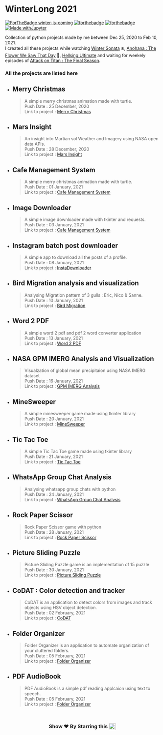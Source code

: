# WinterLong 2021

[![ForTheBadge winter-is-coming](http://ForTheBadge.com/images/badges/winter-is-coming.svg)](http://ForTheBadge.com)
[![forthebadge](https://forthebadge.com/images/badges/built-with-love.svg)](https://forthebadge.com)
[![forthebadge](https://forthebadge.com/images/badges/made-with-python.svg)](https://forthebadge.com)
[![Made withJupyter](https://img.shields.io/badge/Made%20with-Jupyter-orange?style=for-the-badge&logo=Jupyter)](https://jupyter.org/try)

Collection of python projects made by me between Dec 25, 2020 to Feb 10, 2021. \
I created all these projects while watching [Winter Sonata] ❄️, [Anohana : The Flower We Saw That Day] 🌼, [Hellsing Ultimate] and waiting for weekely episodes of [Attack on Titan : The Final Season]. 

### All the projects are listed here

* ## Merry Christmas
	> A simple merry christmas animation made with turtle.\
	> Push Date : 25 December, 2020 \
	> Link to project : [Merry Christmas](https://github.com/pyGuru123/WinterLong-2021/tree/main/Merry%20Christmas)

* ## Mars Insight
	> An insight into Martian sol Weather and Imagery using NASA open data APIs.\
	> Push Date : 28 December, 2020 \
	> Link to project : [Mars Insight](https://github.com/pyGuru123/Python-Space-Science/tree/main/Mars%20InSight)

* ## Cafe Management System
	> A simple merry christmas animation made with turtle.\
	> Push Date : 01 January, 2021 \
	> Link to project : [Cafe Management System](https://github.com/pyGuru123/WinterLong-2021/tree/main/Cafe%20Management%20System)

* ## Image Downloader
	> A simple image downloader made with tkinter and requests.\
	> Push Date : 03 January, 2021 \
	> Link to project : [Cafe Management System](https://github.com/pyGuru123/WinterLong-2021/tree/main/Image%20Downloader)

* ## Instagram batch post downloader
	> A simple app to download all the posts of a profile.\
	> Push Date : 08 January, 2021 \
	> Link to project : [InstaDownloader](https://github.com/pyGuru123/WinterLong-2021/tree/main/Instagram%20Batch%20post%20downloader)

* ## Bird Migration analysis and visualization
	> Analysing Migration pattern of 3 gulls : Eric, Nico & Sanne.\
	> Push Date : 10 January, 2021 \
	> Link to project : [Bird Migration](https://github.com/pyGuru123/WinterLong-2021/tree/main/Tracking%20Bird%20Migration)

* ## Word 2 PDF
	> A simple word 2 pdf and pdf 2 word converter application\
	> Push Date : 13 January, 2021 \
	> Link to project : [Word 2 PDF](https://github.com/pyGuru123/WinterLong-2021/tree/main/Word2PDF)

* ## NASA GPM IMERG Analysis and Visualization
	> Visualzation of global mean precipitaion using NASA IMERG dataset\
	> Push Date : 16 January, 2021 \
	> Link to project : [GPM IMERG Analysis](https://github.com/pyGuru123/WinterLong-2021/tree/main/Global%20Mean%20Precipitation%20IMERG%20Analysis)

* ## MineSweeper
	> A simple minesweeper game made using tkinter library\
	> Push Date : 20 January, 2021 \
	> Link to project : [MineSweeper](https://github.com/pyGuru123/WinterLong-2021/tree/main/MineSweeper)

* ## Tic Tac Toe
	> A simple Tic Tac Toe game made using tkinter library\
	> Push Date : 21 January, 2021 \
	> Link to project : [Tic Tac Toe](https://github.com/pyGuru123/WinterLong-2021/tree/main/Tic%20Tac%20Toe)

* ## WhatsApp Group Chat Analysis
	> Analysing whatsapp group chats with python \
	> Push Date : 24 January, 2021 \
	> Link to project : [WhatsApp Group Chat Analysis](https://github.com/pyGuru123/WinterLong-2021/tree/main/WhatsApp%20Group%20Chat%20Analysis)

* ## Rock Paper Scissor
	> Rock Paper Scissor game with python \
	> Push Date : 28 January, 2021 \
	> Link to project : [Rock Paper Scissor](https://github.com/pyGuru123/WinterLong-2021/tree/main/Rock%20Paper%20Scissor)

* ## Picture Sliding Puzzle
	> Picture Sliding Puzzle game is an implementation of 15 puzzle \
	> Push Date : 30 January, 2021 \
	> Link to project : [Picture Sliding Puzzle](https://github.com/pyGuru123/WinterLong-2021/tree/main/Rock%20Paper%20Scissor)

* ## CoDAT : Color detection and tracker
	> CoDAT is an application to detect colors from images and track objects using HSV object detection. \
	> Push Date : 02 February, 2021 \
	> Link to project : [CoDAT](https://github.com/pyGuru123/WinterLong-2021/tree/main/Color%20Detector%20%26%20Tracker)

* ## Folder Organizer
	> Folder Organizer is an application to automate organization of your cluttered folders. \
	> Push Date : 05 February, 2021 \
	> Link to project : [Folder Organizer](https://github.com/pyGuru123/WinterLong-2021/tree/main/Folder%20Organizer)

* ## PDF AudioBook
	> PDF AudioBook is a simple pdf reading applcaion using text to speech. \
	> Push Date : 05 February, 2021 \
	> Link to project : [Folder Organizer](https://github.com/pyGuru123/WinterLong-2021/tree/main/PDF%20AudioBook)

<br/>
<h3 align="center"> Show ❤️ By Starring this <img align='center'  height="22" src="https://img.shields.io/badge/Repo!%F0%9F%98%8A-purple.svg?&style=for-the-badge&logoColor=green" /></h3>


[Winter Sonata]: https://en.wikipedia.org/wiki/Winter_Sonata
[Anohana : The Flower We Saw That Day]: https://www.imdb.com/title/tt1913273/
[Hellsing Ultimate]: https://www.imdb.com/title/tt0495212/
[Attack on Titan : The Final Season]: https://myanimelist.net/anime/40028/Shingeki_no_Kyojin__The_Final_Season
